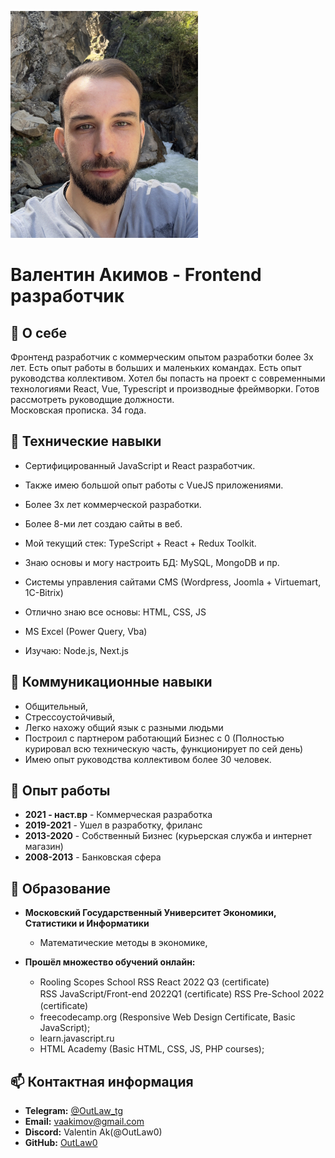 ![Valentin Akimov](assets/img/IMG_2019_small.JPG)
# **Валентин Акимов - Frontend разработчик**

## 👋 О себе
Фронтенд разработчик с коммерческим опытом разработки более 3x лет. Есть опыт работы в больших и маленьких командах. Есть опыт руководства коллективом. Хотел бы попасть на проект с современными технологиями React, Vue, Typescript и производные фреймворки. Готов рассмотреть руководщие должности.  
Московская прописка. 34 года.

## 🌱 Технические навыки

- Сертифицированный JavaScript и React разработчик.
- Также имею большой опыт работы с VueJS приложениями.
- Более 3х лет коммерческой разработки.
- Более 8-ми лет создаю сайты в веб.
- Мой текущий стек: TypeScript + React + Redux Toolkit.
- Знаю основы и могу настроить БД: MySQL, MongoDB и пр.
- Системы управления сайтами CMS (Wordpress, Joomla + Virtuemart, 1C-Bitrix)
- Отлично знаю все основы: HTML, CSS, JS
- MS Excel (Power Query, Vba)

- Изучаю: Node.js, Next.js

## 👀 Коммуникационные навыки

- Общительный,
- Стрессоустойчивый,
- Легко нахожу общий язык с разными людьми
- Построил с партнером работающий Бизнес с 0 (Полностью курировал всю техническую часть, функционирует по сей день)
- Имею опыт руководства коллективом более 30 человек.

## 💎 Опыт работы
- **2021 - наст.вр** - Коммерческая разработка
- **2019-2021** - Ушел в разработку, фриланс
- **2013-2020** - Собственный Бизнес (курьерская служба и интернет магазин)
- **2008-2013** - Банковская сфера

## 🔬 Образование

- **Московский Государственный Университет Экономики, Статистики и Информатики** 
  - Математические методы в экономике,

- **Прошёл множество обучений онлайн:**
  - Rooling Scopes School
    RSS React 2022 Q3 (certiﬁcate)  
    RSS JavaScript/Front-end  2022Q1 (certiﬁcate)
    RSS Pre-School 2022 (certiﬁcate)
  - freecodecamp.org (Responsive Web Design Certificate, Basic JavaScript);
  - learn.javascript.ru
  - HTML Academy (Basic HTML, CSS, JS, PHP courses);


## 📫 Контактная информация

- **Telegram:** [@OutLaw_tg](https://t.me/outlaw_tg) 
- **Email:** <vaakimov@gmail.com>  
- **Discord:** Valentin Ak(@OutLaw0)
- **GitHub:** [OutLaw0](https://github.com/OutLaw0)  
